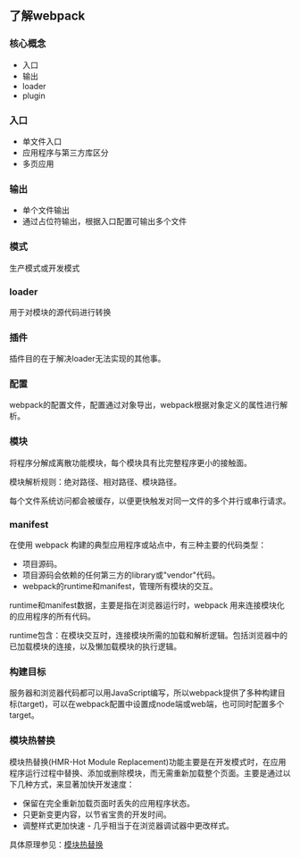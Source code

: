 ## 了解webpack

### 核心概念
* 入口
* 输出
* loader
* plugin

### 入口
* 单文件入口
* 应用程序与第三方库区分
* 多页应用

### 输出
* 单个文件输出
* 通过占位符输出，根据入口配置可输出多个文件

### 模式
生产模式或开发模式

### loader
用于对模块的源代码进行转换

### 插件
插件目的在于解决loader无法实现的其他事。

### 配置
webpack的配置文件，配置通过对象导出，webpack根据对象定义的属性进行解析。

### 模块
将程序分解成离散功能模块，每个模块具有比完整程序更小的接触面。

模块解析规则：绝对路径、相对路径、模块路径。

每个文件系统访问都会被缓存，以便更快触发对同一文件的多个并行或串行请求。

### manifest
在使用 webpack 构建的典型应用程序或站点中，有三种主要的代码类型：
* 项目源码。
* 项目源码会依赖的任何第三方的library或"vendor"代码。
* webpack的runtime和manifest，管理所有模块的交互。

runtime和manifest数据，主要是指在浏览器运行时，webpack 用来连接模块化的应用程序的所有代码。

runtime包含：在模块交互时，连接模块所需的加载和解析逻辑。包括浏览器中的已加载模块的连接，以及懒加载模块的执行逻辑。

### 构建目标
服务器和浏览器代码都可以用JavaScript编写，所以webpack提供了多种构建目标(target)，可以在webpack配置中设置成node端或web端，也可同时配置多个target。

### 模块热替换
模块热替换(HMR-Hot Module Replacement)功能主要是在开发模式时，在应用程序运行过程中替换、添加或删除模块，而无需重新加载整个页面。主要是通过以下几种方式，来显著加快开发速度：
* 保留在完全重新加载页面时丢失的应用程序状态。
* 只更新变更内容，以节省宝贵的开发时间。
* 调整样式更加快速 - 几乎相当于在浏览器调试器中更改样式。

具体原理参见：[模块热替换](https://www.webpackjs.com/concepts/hot-module-replacement/)